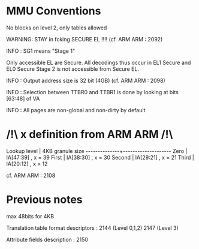 # MMU Conventions #

No blocks on level 2, only tables allowed

WARNING: STAY in fcking SECURE EL !!!! (cf. ARM ARM : 2092)

INFO : SG1 means "Stage 1"

Only accessible EL are Secure. All decodings thus occur in EL1 Secure and EL0 Secure
Stage 2 is not accessible from Secure EL.

INFO : Output address size is 32 bit (4GB) (cf. ARM ARM : 2098)

INFO : Selection between TTBR0 and TTBR1 is done by looking at bits [63:48] of VA

INFO : All pages are non-global and non-dirty by default

# /!\ x definition from ARM ARM /!\ #

Lookup level  |  4KB granule size
--------------+--------------------
Zero          |  IA[47:39] , x = 39
First         |  IA[38:30] , x = 30
Second        |  IA[29:21] , x = 21
Third         |  IA[20:12] , x = 12

cf. ARM ARM : 2108

# Previous notes #

max 48bits for 4KB

Translation table format descriptors : 2144 (Level 0,1,2)
                                       2147 (Level 3)

Attribute fields description : 2150
